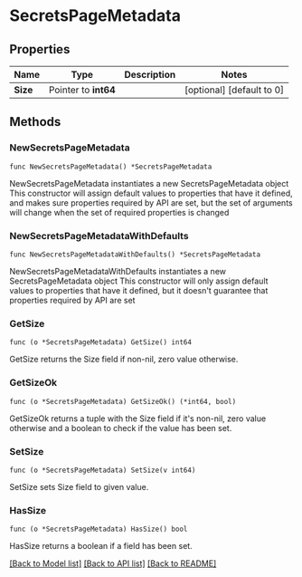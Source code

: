 # SecretsPageMetadata

## Properties

Name | Type | Description | Notes
------------ | ------------- | ------------- | -------------
**Size** | Pointer to **int64** |  | [optional] [default to 0]

## Methods

### NewSecretsPageMetadata

`func NewSecretsPageMetadata() *SecretsPageMetadata`

NewSecretsPageMetadata instantiates a new SecretsPageMetadata object
This constructor will assign default values to properties that have it defined,
and makes sure properties required by API are set, but the set of arguments
will change when the set of required properties is changed

### NewSecretsPageMetadataWithDefaults

`func NewSecretsPageMetadataWithDefaults() *SecretsPageMetadata`

NewSecretsPageMetadataWithDefaults instantiates a new SecretsPageMetadata object
This constructor will only assign default values to properties that have it defined,
but it doesn't guarantee that properties required by API are set

### GetSize

`func (o *SecretsPageMetadata) GetSize() int64`

GetSize returns the Size field if non-nil, zero value otherwise.

### GetSizeOk

`func (o *SecretsPageMetadata) GetSizeOk() (*int64, bool)`

GetSizeOk returns a tuple with the Size field if it's non-nil, zero value otherwise
and a boolean to check if the value has been set.

### SetSize

`func (o *SecretsPageMetadata) SetSize(v int64)`

SetSize sets Size field to given value.

### HasSize

`func (o *SecretsPageMetadata) HasSize() bool`

HasSize returns a boolean if a field has been set.


[[Back to Model list]](../README.md#documentation-for-models) [[Back to API list]](../README.md#documentation-for-api-endpoints) [[Back to README]](../README.md)


